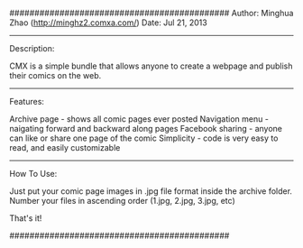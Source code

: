 ############################################
Author: Minghua Zhao (http://minghz2.comxa.com/)
Date: Jul 21, 2013

----------------------------
Description:

CMX is a simple bundle that allows anyone to create
a webpage and publish their comics on the web.

----------------------------
Features:

Archive page - shows all comic pages ever posted
Navigation menu - naigating forward and backward along pages
Facebook sharing - anyone can like or share one page of the comic
Simplicity - code is very easy to read, and easily customizable

----------------------------
How To Use:

Just put your comic page images in .jpg file format inside the archive
folder. Number your files in ascending order (1.jpg, 2.jpg, 3.jpg, etc)

That's it!

############################################

